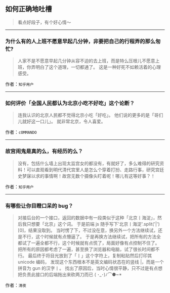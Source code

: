 ## 如何正确地吐槽

> 看点好段子，有个好心情～


 
---

### 为什么有的人上班不愿意早起几分钟，非要把自己的行程弄的那么匆忙?

> 人家不是不愿意早起几分钟从容不迫的去上班，而是特么压根儿不愿意上班，你弄明白了这个道理，一切都通了。
> 这是一种好死不如赖活着的心理感受。


作者：`知乎用户`

---

### 如何评价「全国人民都认为北京小吃不好吃」这个论断？

> 连我认识的北京人民都不觉得北京小吃「好吃」。
> 他们说的更多的是「哥们儿就好这一口儿」。
> 就非常北京，令人喜爱。


作者：`cOMMANDO`

---

### 故宫闹鬼是真的么，有经历的么？

> 没有，包括什么墙上出现太监宫女的都没有，有就好了，多么难得的研究资料！可以直观看到明代清代宫里人是怎么个穿着打扮、走路行事，研究宫廷史梦寐以求的事情啊！故宫无数个摄像头盯着呢！哪儿有这等好事？！


作者：`知乎用户`

---

### 有哪些让你目瞪口呆的 bug？

> 对接后台的一个接口，返回的数据中有一段类似于这种「北京丨海淀」，然后我只想要「北京」这个词。
> 于是前端 js 随手写下'北京丨海淀'.split('|')[0]，结果没取到。
> 当时愣了下，不过没在意，换另外一个方法继续试，还是不行，这个时候就有点懵逼了。
> 于是再换方法继续试，把所有的方法全都试了一遍全都不行，这个时候就有点慌了，局面好像有点控制不住了。
> 把所有的原因都考虑了一遍，甚至换了浏览器和电脑，试了很长时间都不行。
> 最后终于将目光放到了「丨」这个字符上，复制粘贴然后打印其 unicode 编码，
> 发现这个东西根本不是英文编码状态在的竖线 |，而是一个拼音为 gun 的汉字丨。
> 找出了原因后，当时心情很平静，只不过是有点想把负责此接口的后端拖出来砍两刀而已
> ( ･_･)ﾉ⌒●~*


作者：`清夜`